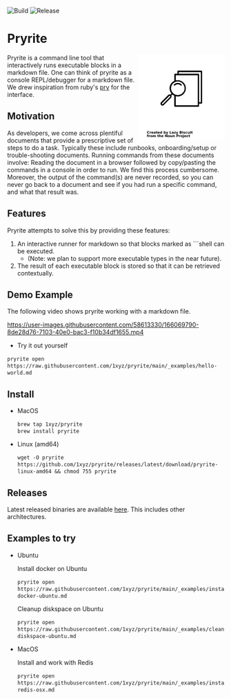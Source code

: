 ![Build](https://github.com/1xyz/pryrite/workflows/Build/badge.svg)
![Release](https://github.com/1xyz/pryrite/workflows/Release/badge.svg)

# Pryrite
<img src=".images/noun-pryrite.png" align=right width=200px />

Pryrite is a command line tool that interactively runs executable blocks in a markdown file. One can think of pryrite as a console REPL/debugger for a markdown file. We drew inspiration from ruby's [pry](https://github.com/pry/pry) for the interface.

## Motivation

As developers, we come across plentiful documents that provide a prescriptive set of steps to do a task. Typically these include runbooks, onboarding/setup or trouble-shooting documents. Running commands from these documents involve: Reading the document in a browser followed by copy/pasting the commands in a console in order to run. We find this process cumbersome. Moreover, the output of the command(s) are never recorded, so you can never go back to a document and see if you had run a specific command, and what that result was.

## Features

Pryrite attempts to solve this by providing these features:

1. An interactive runner for markdown so that blocks marked as \`\`\`shell can be executed. 
	* (Note: we plan to support more executable types in the near future).
3. The result of each executable block is stored so that it can be retrieved contextually.


## Demo Example

The following video shows pryrite working with a markdown file.

https://user-images.githubusercontent.com/58613330/166069790-8de28d76-7103-40e0-bac3-f10b34df1655.mp4


* Try it out yourself

```shell
pryrite open https://raw.githubusercontent.com/1xyz/pryrite/main/_examples/hello-world.md
```


## Install

* MacOS

	```shell
	brew tap 1xyz/pryrite
	brew install pryrite
	```

* Linux (amd64)

	```shell
	wget -O pryrite https://github.com/1xyz/pryrite/releases/latest/download/pryrite-linux-amd64 && chmod 755 pryrite
	````

## Releases

Latest released binaries are available [here](https://github.com/1xyz/pryrite/releases/latest/). This includes other architectures.


## Examples to try

* Ubuntu

	Install docker on Ubuntu
	```shell
	pryrite open https://raw.githubusercontent.com/1xyz/pryrite/main/_examples/install-docker-ubuntu.md
	```

	Cleanup diskspace on Ubuntu

	```shell
	pryrite open https://raw.githubusercontent.com/1xyz/pryrite/main/_examples/cleanup-diskspace-ubuntu.md
	```

* MacOS

	Install and work with Redis
	```shell
	pryrite open https://raw.githubusercontent.com/1xyz/pryrite/main/_examples/install-redis-osx.md
	```



